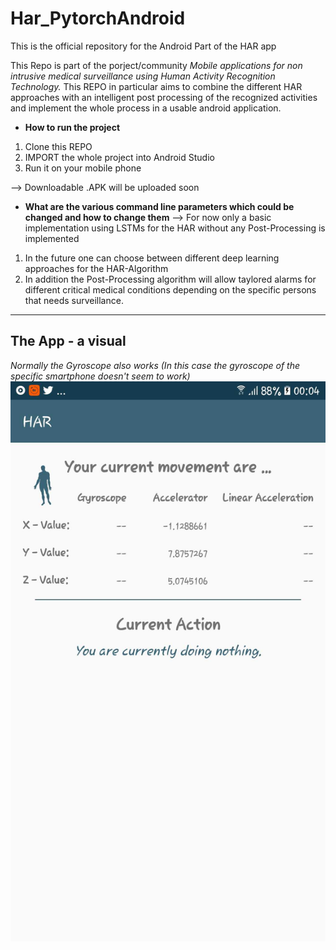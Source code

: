 # Har_PytorchAndroid
This is the official repository for the Android Part of the HAR app

This Repo is part of the porject/community *Mobile applications for non intrusive medical surveillance using Human Activity Recognition Technology.*
This REPO in particular aims to combine the different HAR approaches with an intelligent post processing of the recognized activities and implement the whole process in a usable android application. 

* **How to run the project**  
1. Clone this REPO
2. IMPORT the whole project into Android Studio 
3. Run it on your mobile phone 

--> Downloadable .APK will be uploaded soon 

* **What are the various command line parameters which could be changed and how to change them**
--> For now only a basic implementation using LSTMs for the HAR without any Post-Processing is implemented 
1. In the future one can choose between different deep learning approaches for the HAR-Algorithm 
2. In addition the Post-Processing algorithm will allow taylored alarms for different critical medical conditions depending on the specific persons that needs surveillance. 

<hr > 

## The App - a visual 
*Normally the Gyroscope also works (In this case the gyroscope of the specific smartphone doesn't seem to work)* 
![basic screen](Basic_Screen_WithoutGyroscope.png)
